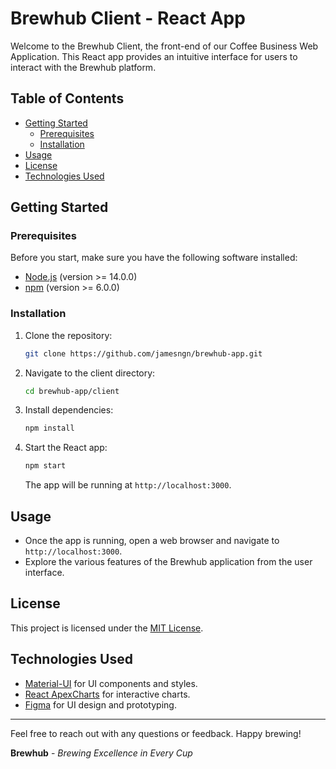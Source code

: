 # Brewhub Client - React App

Welcome to the Brewhub Client, the front-end of our Coffee Business Web Application. This React app provides an intuitive interface for users to interact with the Brewhub platform.

## Table of Contents

- [Getting Started](#getting-started)
  - [Prerequisites](#prerequisites)
  - [Installation](#installation)
- [Usage](#usage)
- [License](#license)
- [Technologies Used](#technologies-used)

## Getting Started

### Prerequisites

Before you start, make sure you have the following software installed:

- [Node.js](https://nodejs.org/) (version >= 14.0.0)
- [npm](https://www.npmjs.com/) (version >= 6.0.0)

### Installation

1. Clone the repository:

   ```bash
   git clone https://github.com/jamesngn/brewhub-app.git

2. Navigate to the client directory:

   ```bash
   cd brewhub-app/client
   ```

3. Install dependencies:

   ```bash
   npm install
   ```

4. Start the React app:

   ```bash
   npm start
   ```

   The app will be running at `http://localhost:3000`.

## Usage

- Once the app is running, open a web browser and navigate to `http://localhost:3000`.
- Explore the various features of the Brewhub application from the user interface.


## License

This project is licensed under the [MIT License](../LICENSE).


## Technologies Used

- [Material-UI](https://material-ui.com/) for UI components and styles.
- [React ApexCharts](https://apexcharts.com/) for interactive charts.
- [Figma](https://www.figma.com/file/wSqDXU9vsJ6d0jOr3JoRJC/brewhub-app?type=design&node-id=0%3A1&mode=design&t=r7gwpJq60erj4d2g-1) for UI design and prototyping.

---

Feel free to reach out with any questions or feedback. Happy brewing!

**Brewhub** - *Brewing Excellence in Every Cup*

